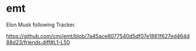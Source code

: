 # emt
Elon Musk following Tracker.

https://github.com/cmj/emt/blob/7a45ace8077540d5df07e1861f627ed464d88d23/friends.diff#L1-L50
